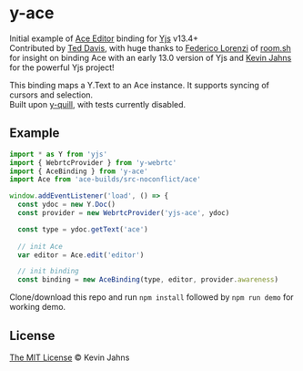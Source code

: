 # y-ace

Initial example of [Ace Editor](http://ace.c9.io) binding for [Yjs](https://github.com/yjs/yjs) v13.4+  
Contributed by [Ted Davis](https://github.com/ffd8), with huge thanks to [Federico Lorenzi](https://github.com/cb22) of [room.sh](https://room.sh) for insight on binding Ace with an early 13.0 version of Yjs and [Kevin Jahns](https://github.com/dmonad) for the powerful Yjs project!

This binding maps a Y.Text to an Ace instance. It supports syncing of cursors and selection.  
Built upon [y-quill](https://github.com/yjs/y-quill), with tests currently disabled.

## Example

```js
import * as Y from 'yjs'
import { WebrtcProvider } from 'y-webrtc'
import { AceBinding } from 'y-ace'
import Ace from 'ace-builds/src-noconflict/ace'

window.addEventListener('load', () => {
  const ydoc = new Y.Doc()
  const provider = new WebrtcProvider('yjs-ace', ydoc)

  const type = ydoc.getText('ace')
  
  // init Ace
  var editor = Ace.edit('editor')

  // init binding
  const binding = new AceBinding(type, editor, provider.awareness)
```

Clone/download this repo and run `npm install` followed by `npm run demo` for working demo.

## License

[The MIT License](./LICENSE) © Kevin Jahns
